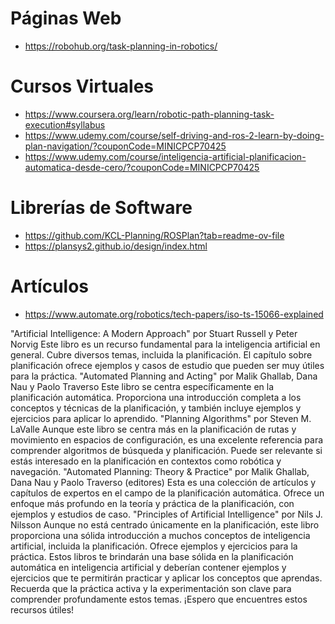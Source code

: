 # Páginas Web
- https://robohub.org/task-planning-in-robotics/

# Cursos Virtuales
- https://www.coursera.org/learn/robotic-path-planning-task-execution#syllabus
- https://www.udemy.com/course/self-driving-and-ros-2-learn-by-doing-plan-navigation/?couponCode=MINICPCP70425
- https://www.udemy.com/course/inteligencia-artificial-planificacion-automatica-desde-cero/?couponCode=MINICPCP70425

# Librerías de Software
- https://github.com/KCL-Planning/ROSPlan?tab=readme-ov-file
- https://plansys2.github.io/design/index.html

# Artículos
- https://www.automate.org/robotics/tech-papers/iso-ts-15066-explained

"Artificial Intelligence: A Modern Approach" por Stuart Russell y Peter Norvig
Este libro es un recurso fundamental para la inteligencia artificial en general. Cubre diversos temas, incluida la planificación. El capítulo sobre planificación ofrece ejemplos y casos de estudio que pueden ser muy útiles para la práctica.
"Automated Planning and Acting" por Malik Ghallab, Dana Nau y Paolo Traverso
Este libro se centra específicamente en la planificación automática. Proporciona una introducción completa a los conceptos y técnicas de la planificación, y también incluye ejemplos y ejercicios para aplicar lo aprendido.
"Planning Algorithms" por Steven M. LaValle
Aunque este libro se centra más en la planificación de rutas y movimiento en espacios de configuración, es una excelente referencia para comprender algoritmos de búsqueda y planificación. Puede ser relevante si estás interesado en la planificación en contextos como robótica y navegación.
"Automated Planning: Theory & Practice" por Malik Ghallab, Dana Nau y Paolo Traverso (editores)
Esta es una colección de artículos y capítulos de expertos en el campo de la planificación automática. Ofrece un enfoque más profundo en la teoría y práctica de la planificación, con ejemplos y estudios de caso.
"Principles of Artificial Intelligence" por Nils J. Nilsson
Aunque no está centrado únicamente en la planificación, este libro proporciona una sólida introducción a muchos conceptos de inteligencia artificial, incluida la planificación. Ofrece ejemplos y ejercicios para la práctica.
Estos libros te brindarán una base sólida en la planificación automática en inteligencia artificial y deberían contener ejemplos y ejercicios que te permitirán practicar y aplicar los conceptos que aprendas. Recuerda que la práctica activa y la experimentación son clave para comprender profundamente estos temas. ¡Espero que encuentres estos recursos útiles!